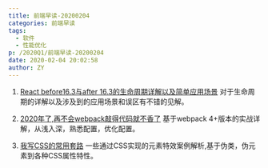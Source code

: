 ```yaml
---
title: 前端早读-20200204
categories: 前端早读
tags:
  - 软件
  - 性能优化
p: /2020Q1/前端早读-20200204
date: 2020-02-04 20:02:58
author: ZY
---
```


1. [React before16.3与after 16.3的生命周期详解以及简单应用场景](https://juejin.im/post/5e38fbc5e51d45270c276d6a)
对于生命周期的详解以及涉及到的应用场景和误区有不错的见解。

2. [2020年了,再不会webpack敲得代码就不香了](https://juejin.im/post/5de87444518825124c50cd36)
基于webpack 4+版本的实战详解，从浅入深，熟悉配置，优化配置。

3. [我写CSS的常用套路](https://juejin.im/post/5e070cd9f265da33f8653f00)
一些通过CSS实现的元素特效案例解析,基于伪类，伪元素到各种CSS属性特性。
